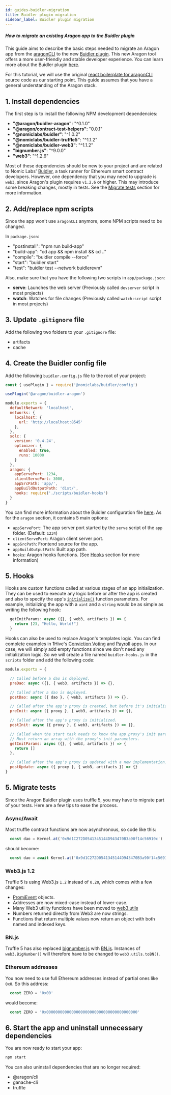 ```yaml
---
id: guides-buidler-migration
title: Buidler plugin migration
sidebar_label: Buidler plugin migration
---
```


##### How to migrate an existing Aragon app to the Buidler plugin

This guide aims to describe the basic steps needed to migrate an Aragon app from the [aragonCLI](https://github.com/aragon/aragon-cli) to the new [Buidler plugin](https://blog.aragon.one/buidler-plugin). This new Aragon tool offers a more user-friendly and stable developer experience. You can learn more about the Buidler plugin [here](https://github.com/aragon/buidler-aragon). 

For this tutorial, we will use the original [react boilerplate for aragonCLI](https://github.com/aragon/aragon-react-boilerplate/tree/react-with-cli) source code as our starting point. This guide assumes that you have a general understanding of the Aragon stack. 

## 1. Install dependencies

The first step is to install the following NPM development dependencies:

  - **"@aragon/buidler-aragon"**: "^0.1.0"
  - **"@aragon/contract-test-helpers"**: "0.0.1"
  - **"@nomiclabs/buidler"**: "^1.0.2"
  - **"@nomiclabs/buidler-truffle5"**: "^1.1.2"
  - **"@nomiclabs/buidler-web3"**: "^1.1.2"
  - **"bignumber.js"**: "^9.0.0"
  - **"web3"**: "^1.2.6"

Most of these dependencies should be new to your project and are related to Nomic Labs' [Buidler](https://buidler.dev), a task runner for Ethereum smart contract developers. However, one dependency that you may need to upgrade is `web3`, since Aragon's plugin requires `v1.2.6` or higher. This may introduce some breaking changes, mostly in tests. See the [Migrate tests](#5-migrate-tests) section for more information.

## 2. Add/replace npm scripts

Since the app won't use `aragonCLI` anymore, some NPM scripts need to be changed.

In `package.json`:

  - "postinstall": "npm run build-app"
  - "build-app": "cd app && npm install && cd .."
  - "compile": "buidler compile --force"
  - "start": "buidler start"
  - "test": "buidler test --network buidlerevm"

Also, make sure that you have the following two scripts in `app/package.json`:

  - **serve**: Launches the web server (Previously called `devserver` script in most projects)
  - **watch**: Watches for file changes (Previously called `watch:script` script in most projects)


## 3. Update `.gitignore` file

Add the following two folders to your `.gitignore` file:

  - artifacts
  - cache

## 4. Create the Buidler config file

Add the following `buidler.config.js` file to the root of your project: 

```js
const { usePlugin } = require('@nomiclabs/buidler/config')

usePlugin('@aragon/buidler-aragon')

module.exports = {
  defaultNetwork: 'localhost',
  networks: {
    localhost: {
      url: 'http://localhost:8545'
    },
  },
  solc: {
    version: '0.4.24',
    optimizer: {
      enabled: true,
      runs: 10000
    }
  },
  aragon: {
    appServePort: 1234,
    clientServePort: 3000,
    appSrcPath: 'app/',
    appBuildOutputPath: 'dist/',
    hooks: require('./scripts/buidler-hooks')
  }
}
```

You can find more information about the Buidler configuration file [here](https://buidler.dev/config). As for the `aragon` section, it contains 5 main options:

  - `appServePort`: The app server port started by the `serve` script of the `app` folder. (Default: `1234`)
  - `clientServePort`: Aragon client server port.
  - `appSrcPath`: Frontend source for the app.
  - `appBuildOutputPath`: Built app path.
  - `hooks`: Aragon hooks functions. (See [Hooks](#5-hooks) section for more information)

## 5. Hooks

Hooks are custom functions called at various stages of an app initialization. They can be used to execute any logic before or after the app is created and also to specify the app's [`initialize()`](https://hack.aragon.org/docs/aragonos-building#constructor-and-initialization) function parameters. For example, initializing the app with a `uint` and a `string` would be as simple as writing the following hook:

```js
  getInitParams: async ({}, { web3, artifacts }) => {
    return [23, "Hello, World!"]
  }
```

Hooks can also be used to replace Aragon's templates logic. You can find complete examples in 1Hive's [Conviction Voting](https://github.com/aragonone/conviction-voting-app/blob/buidlerized/buidler-app/scripts/buidler-hooks.js) and [Payroll](https://github.com/1Hive/payroll-app/blob/buidler-setup/buidler-app/scripts/buidler-hooks.js) apps. In our case, we will simply add empty functions since we don't need any initialization logic. So we will create a file named `buidler-hooks.js` in the `scripts` folder and add the following code:

```js
module.exports = {

  // Called before a dao is deployed.
  preDao: async ({}, { web3, artifacts }) => {},

  // Called after a dao is deployed.
  postDao: async ({ dao }, { web3, artifacts }) => {},

  // Called after the app's proxy is created, but before it's initialized.
  preInit: async ({ proxy }, { web3, artifacts }) => {},

  // Called after the app's proxy is initialized.
  postInit: async ({ proxy }, { web3, artifacts }) => {},

  // Called when the start task needs to know the app proxy's init parameters.
  // Must return an array with the proxy's init parameters.
  getInitParams: async ({}, { web3, artifacts }) => {
    return []
  },

  // Called after the app's proxy is updated with a new implementation.
  postUpdate: async ({ proxy }, { web3, artifacts }) => {}
}
```

## 5. Migrate tests 

Since the Aragon Buidler plugin uses truffle 5, you may have to migrate part of your tests. Here are a few tips to ease the process.

### Async/Await 

Most truffle contract functions are now asynchronous, so code like this:

```js
  const dao = Kernel.at('0x9d1C272D0541345144D943470B3a90f14c56910c')
```

should become:

```js
  const dao = await Kernel.at('0x9d1C272D0541345144D943470B3a90f14c56910c')
```

### Web3.js 1.2

Truffle 5 is using Web3.js `1.2` instead of `0.20`, which comes with a few changes:

- [PromiEvent](https://web3js.readthedocs.io/en/v1.2.0/callbacks-promises-events.html) objects.
- Addresses are now mixed-case instead of lower-case.
- Many Web3 utility functions have been moved to [web3.utils](https://web3js.readthedocs.io/en/v1.2.0/web3-utils.html)
- Numbers returned directly from Web3 are now strings.
- Functions that return multiple values now return an object with both named and indexed keys.


### BN.js

Truffle 5 has also replaced [bignumber.js](https://github.com/MikeMcl/bignumber.js) with [BN.js](https://github.com/indutny/bn.js). Instances of `web3.BigNumber()` will therefore have to be changed to `web3.utils.toBN()`.

### Ethereum addresses

You now need to use full Ethereum addresses instead of partial ones like `0x0`. So this address:

```js
  const ZERO = '0x00'
```

would become:

```js
  const ZERO = '0x0000000000000000000000000000000000000000'
```

## 6. Start the app and uninstall unnecessary dependencies

You are now ready to start your app:

```sh
npm start
```

You can also uninstall dependencies that are no longer required:

  - @aragon/cli
  - ganache-cli
  - truffle




